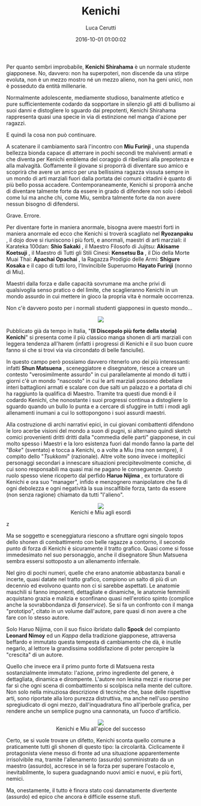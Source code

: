 ﻿---
layout: post
title:  "Kenichi"
date:   2016-10-01 01:00:02
last_modified_at:  2016-09-29 01:00:00
author: "Luca Cerutti"
categories: articoli
tags:  manga
image:
  feature: 'numero000/kenichi.jpg'
  topPosition: -50px
bgContrast: dark
bgGradientOpacity: darker
syntaxHighlighter: no
---
Per quanto sembri improbabile, **Kenichi Shirahama** è un normale studente giapponese. No, davvero: non ha superpoteri, non discende da una stirpe evoluta, non è un mezzo mostro né un mezzo alieno, non ha geni unici, non è posseduto da entità millenarie.

Normalmente adolescente, mediamente studioso, banalmente atletico e pure sufficientemente codardo da sopportare in silenzio gli atti di bullismo ai suoi danni e distogliere lo sguardo dai prepotenti, Kenichi Shirahama rappresenta quasi una specie in via di estinzione nel manga d'azione per ragazzi.

E quindi la cosa non può continuare.

A scatenare il cambiamento sarà l'incontro con **Miu Furinji** , una stupenda bellezza bionda capace di atterrare in pochi secondi tre malviventi armati e che diventa per Kenichi emblema del coraggio di ribellarsi alla prepotenza e alla malvagità. Goffamente il giovane si proporrà di diventare suo amico e scoprirà che avere un amico per una bellissima ragazza vissuta sempre in un mondo di arti marziali fuori dalla portata dei comuni cittadini è quanto di più bello possa accadere. Contemporaneamente, Kenichi si proporrà anche di diventare talmente forte da essere in grado di difendere non solo i deboli come lui ma anche chi, come Miu, sembra talmente forte da non avere nessun bisogno di difendersi.

Grave. Errore.

Per diventare forte in maniera anormale, bisogna avere maestri forti in maniera anormale ed ecco che Kenichi si troverà scagliato nel **Ryozanpaku** , il dojo dove si riuniscono i più forti, e anormali, maestri di arti marziali: il Karateka 100dan: **Shio Sakaki** , il Maestro Filosofo di Jujitsu: **Akisame Koetsuji** , il Maestro di Tutti gli Stili Cinesi: **Kensetsu Ba** , il Dio della Morte Muai Thai: **Apachai Opachai** , la Ragazza Prodigio delle Armi: **Shigure Kosaka** e il capo di tutti loro, l'Invincibile Superuomo **Hayato Furinji** (nonno di Miu).

Maestri dalla forza e dalle capacità sovrumane ma anche privi di qualsivoglia senso pratico o del limite, che scaglieranno Kenichi in un mondo assurdo in cui mettere in gioco la propria vita è normale occorrenza.

Non c'è davvero posto per i normali studenti giapponesi in questo mondo...

<p align="center"><img src="{{ site.baseurl_posts_img }}numero000/kenichi_cover.jpg" /></p>

Pubblicato già da tempo in Italia, "**(Il Discepolo più forte della storia) Kenichi**" si presenta come il più classico manga shonen di arti marziali con leggera tendenza all'harem (infatti i progressi di Kenichi e il suo buon cuore fanno sì che si trovi via via circondato di belle fanciulle).

In questo campo però possiamo davvero ritenerlo uno dei più interessanti: infatti **Shun Matsuena** , sceneggiatore e disegnatore, riesce a creare un contesto "verosimilmente assurdo" in cui parallelamente al mondo di tutti i giorni c'è un mondo "nascosto" in cui le arti marziali possono debellare interi battaglioni armati e scalare con due salti un palazzo e a portata di chi ha raggiunto la qualifica di Maestro. Tramite tra questi due mondi è il codardo Kenichi, che nonostante i suoi progressi continua a distogliere lo sguardo quando un bullo lo punta e a cercare di sfuggire in tutti i modi agli allenamenti inumani a cui lo sottopongono i suoi assurdi maestri.

Alla costruzione di archi narrativi epici, in cui giovani combattenti difendono le loro acerbe visioni del mondo a suon di pugni, si alternano quindi sketch comici provenienti dritti dritti dalla "commedia delle parti" giapponese, in cui molto spesso i Maestri e la loro esistenza fuori dal mondo fanno la parte del "_Boke_" (sventato) e tocca a Kenichi, o a volte a Miu (ma non sempre), il compito dello "_Tsukkomi_" (razionale). Altre volte sono invece i molteplici personaggi secondari a innescare situazioni precipitevolmente comiche, di cui sono responsabili ma quasi mai ne pagano le conseguenze. Questo ruolo spesso viene ricoperto dal perfido **Haruo Nijima** , ex torturatore di Kenichi e ora suo "manager", infido e menzognero manipolatore che fa di ogni debolezza e ogni negatività la sua inscalfibile forza, tanto da essere (non senza ragione) chiamato da tutti "l'alieno".

<p align="center"><img src="{{ site.baseurl_posts_img }}numero000/kenichi_01.jpg" /><br>
<span class="didascalia">Kenichi e Miu agli esordi</span></p>z

Ma se soggetto e sceneggiatura riescono a sfruttare ogni singolo topos dello shonen di combattimento con belle ragazze a contorno, il secondo punto di forza di Kenichi è sicuramente il tratto grafico. Quasi come si fosse immedesimato nel suo personaggio, anche il disegnatore Shun Matsuena sembra essersi sottoposto a un allenamento infernale.

Nel giro di pochi numeri, quelle che erano anatomie abbastanza banali e incerte, quasi datate nel tratto grafico, compiono un salto di più di un decennio ed evolvono quanto non ci si sarebbe aspettati. Le anatomie maschili si fanno imponenti, dettagliate e dinamiche, le anatomie femminili acquistano grazia e malizia e sconfinano quasi nell'erotico spinto (complice anche la sovrabbondanza di _fanservice_). Se si fa un confronto con il manga "prototipo", citato in un volume dall'autore, pare quasi di non avere a che fare con lo stesso autore.

Solo Haruo Nijima, con il suo fisico ibridato dallo **Spock** del compianto **Leonard Nimoy** ed un _Kappa_ della tradizione giapponese, attraversa beffardo e immutato questa tempesta di cambiamento che dà, è inutile negarlo, al lettore la grandissima soddisfazione di poter percepire la "crescita" di un autore.

Quello che invece era il primo punto forte di Matsuena resta sostanzialmente immutato: l'azione, primo ingrediente del genere, è dettagliata, dinamica e dirompente. L'autore non lesina mezzi e risorse per far sì che ogni scena di combattimento si scolpisca nella mente del cultore. Non solo nella minuziosa descrizione di tecniche che, base delle rispettive arti, sono riportate alla loro purezza distruttiva, ma anche nell'uso persino spregiudicato di ogni mezzo, dall'inquadratura fino all'iperbole grafica, per rendere anche un semplice pugno una cannonata, un fuoco d'artificio.

<p align="center"><img src="{{ site.baseurl_posts_img }}numero000/kenichi_02.jpg" /><br>
<span class="didascalia">Kenichi e Miu all'apice del successo</span></p>

Certo, se si vuole trovare un difetto, Kenichi sconta quello comune a praticamente tutti gli shonen di questo tipo: la circolarità. Ciclicamente il protagonista viene messo di fronte ad una situazione apparentemente irrisolvibile ma, tramite l'allenamento (assurdo) somministrato da un maestro (assurdo), accresce in sé la forza per superare l'ostacolo e, inevitabilmente, lo supera guadagnando nuovi amici e nuovi, e più forti, nemici.

Ma, onestamente, il tutto è finora stato così dannatamente divertente (assurdo) ed epico che ancora è difficile esserne stufi.